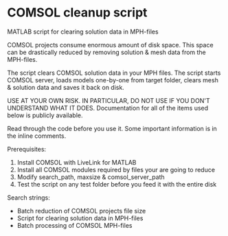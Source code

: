 # COMSOL cleanup script
MATLAB script for clearing solution data in MPH-files

COMSOL projects consume enormous amount of disk space. This space can be drastically reduced by removing solution & mesh data from the MPH-files.

The script clears COMSOL solution data in your MPH files. The script starts COMSOL server, loads models one-by-one from target folder, clears mesh & solution data and saves it back on disk. 

USE AT YOUR OWN RISK.
IN PARTICULAR, DO NOT USE IF YOU DON'T UNDERSTAND WHAT IT DOES. Documentation for all of the items used below is publicly available.

Read through the code before you use it. Some important information is in the inline comments.

Prerequisites:
1) Install COMSOL with LiveLink for MATLAB
2) Install all COMSOL modules required by files your are going to reduce 
3) Modify search_path, maxsize & comsol_server_path
4) Test the script on any test folder before you feed it with the entire disk

Search strings:
* Batch reduction of COMSOL projects file size
* Script for clearing solution data in MPH-files
* Batch processing of COMSOL MPH-files
